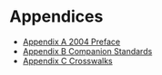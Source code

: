 # Appendices

* [Appendix A 2004 Preface](01_appendix_a_2004_preface.html)
* [Appendix B Companion Standards](02_appendix_b_companion_standards.html)
* [Appendix C Crosswalks](03_appendix_c_crosswalks.html)

